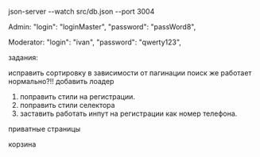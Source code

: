 json-server --watch src/db.json --port 3004

Admin:
      "login": "loginMaster",
      "password": "passWord8",

Moderator: 
      "login": "ivan",
      "password": "qwerty123",



задания:

исправить сортировку в зависимости от пагинации поиск же работает нормально?!!
добавить лоадер

1) поправить стили на регистрации.
2) поправить стили селектора
3) заставить работать инпут на регистрации как номер телефона.


приватные страницы

корзина